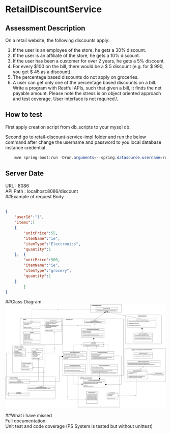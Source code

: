 # RetailDiscountService

## Assessment Description
On a retail website, the following discounts apply:
1. If the user is an employee of the store, he gets a 30% discount.
2. If the user is an affiliate of the store, he gets a 10% discount.
3. If the user has been a customer for over 2 years, he gets a 5% discount.
4. For every $100 on the bill, there would be a $ 5 discount (e.g. for $ 990, you get $ 45 as a discount).
5. The percentage based discounts do not apply on groceries.
6. A user can get only one of the percentage based discounts on a bill.
Write a program with Restful APIs, such that given a bill, it finds the net payable
amount. Please note the stress is on object oriented approach and test coverage.
User interface is not required.\

## How to test

First apply creation script from db_scripts to your mysql db.

Second go to retail-discount-service-impl folder and run the below command after change the username and password to you local database instance credential
```java
	mvn spring-boot:run -Drun.arguments=--spring.datasource.username=root,--spring.datasource.username=root1
```

## Server Date

URL : 8086\
API Path : localhost:8086/discount\
##Example of request Body
```json

{
	"userId":"1",
	"items":[
	{
		"unitPrice":55,
		"itemName":"ie",
		"itemType":"Electronics",
		"quantity":1
	},	{
		"unitPrice":500,
		"itemName":"ie",
		"itemType":"grocery",
		"quantity":1
	}
		]
}
```

##Class Diagram
![alt text](https://raw.githubusercontent.com/Mustafa-Mamdouh/RetailDiscountService/master/class_diagram.png)

##What i have missed\
 Full documentation \
 Unit test and code coverage (PS System is tested but without unittest)
